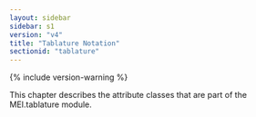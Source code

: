 ```yaml
---
layout: sidebar
sidebar: s1
version: "v4"
title: "Tablature Notation"
sectionid: "tablature"
---
```


{% include version-warning %}

This chapter describes the attribute classes that are part of the MEI.tablature module.
